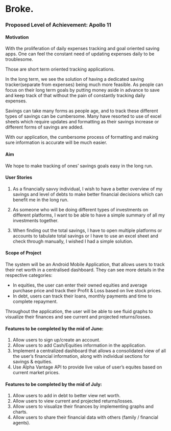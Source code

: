 # Broke.

### Proposed Level of Achievement: Apollo 11

#### Motivation

With the proliferation of daily expenses tracking and goal oriented saving apps. One can feel the constant need of updating expenses daily to be troublesome.

Those are short term oriented tracking applications.

In the long term, we see the solution of having a dedicated saving tracker(separate from expenses) being much more feasible. As people can focus on their long term goals by putting money aside in advance to save and keep track of that without the pain of constantly tracking daily expenses.

Savings can take many forms as people age, and to track these different types of savings can be cumbersome. Many have resorted to use of excel sheets which require updates and formatting as their savings increase or different forms of savings are added.

With our application, the cumbersome process of formatting and making sure information is accurate will be much easier.

#### Aim

We hope to make tracking of ones’ savings goals easy in the long run.

#### User Stories

1. As a financially savvy individual, I wish to have a better overview of my savings and level of debts to make better financial decisions which can benefit me in the long run.

2. As someone who will be doing different types of investments on different platforms, I want to be able to have a simple summary of all my investments together.

3. When finding out the total savings, I have to open multiple platforms or accounts to tabulate total savings or I have to use an excel sheet and check through manually, I wished I had a simple solution.

#### Scope of Project

The system will be an Android Mobile Application, that allows users to track their net worth in a centralised dashboard. They can see more details in the respective categories:

- In equities, the user can enter their owned equities and average purchase price and track their Profit & Loss based on live stock prices.
- In debt, users can track their loans, monthly payments and time to complete repayment.

Throughout the application, the user will be able to see fluid graphs to visualize their finances and see current and projected returns/losses.

#### Features to be completed by the mid of June:

1. Allow users to sign up/create an account.
2. Allow users to add Cash/Equities information in the application.
3. Implement a centralized dashboard that allows a consolidated view of all the user’s financial information, along with individual sections for savings & equities.
4. Use Alpha Vantage API to provide live value of user’s equites based on current market prices.

#### Features to be completed by the mid of July:

1. Allow users to add in debt to better view net worth.
2. Allow users to view current and projected returns/losses.
3. Allow users to visualize their finances by implementing graphs and charts.
4. Allow users to share their financial data with others (family / financial agents).


